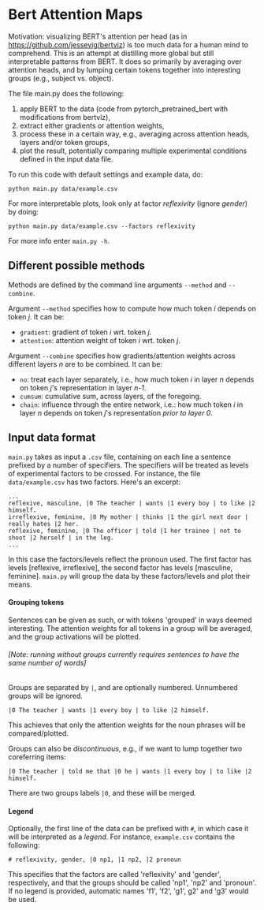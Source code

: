 # Bert Attention Maps #

Motivation: visualizing BERT's attention per head (as in https://github.com/jessevig/bertviz) is too much data for a human mind to comprehend. 
This is an attempt at distilling more global but still interpretable patterns from BERT. 
It does so primarily by averaging over attention heads, and by lumping certain tokens together into interesting groups (e.g., subject vs. object). 

The file main.py does the following:

1. apply BERT to the data (code from pytorch_pretrained_bert with modifications from bertviz),
2. extract either gradients or attention weights,
3. process these in a certain way, e.g., averaging across attention heads, layers and/or token groups,
4. plot the result, potentially comparing multiple experimental conditions defined in the input data file.

To run this code with default settings and example data, do:

`python main.py data/example.csv`

For more interpretable plots, look only at factor *reflexivity* (ignore *gender*) by doing:

`python main.py data/example.csv --factors reflexivity`

For more info enter `main.py -h`.

## Different possible methods ##

Methods are defined by the command line arguments `--method` and `--combine`.

Argument `--method` specifies how to compute how much token _i_ depends on token _j_. It can be:
- `gradient`: gradient of token _i_ wrt. token _j_.
- `attention`: attention weight of token _i_ wrt. token _j_. 

Argument `--combine` specifies how gradients/attention weights across different layers _n_ are to be combined. It can be:
- `no`: treat each layer separately, i.e., how much token _i_ in layer _n_ depends on token _j_'s representation in layer _n-1_.
- `cumsum`: cumulative sum, across layers, of the foregoing.
- `chain`: influence through the entire network, i.e.: how much token _i_ in layer _n_ depends on token _j_'s representation _prior to layer 0_.


## Input data format ##

`main.py` takes as input a `.csv` file, containing on each line a sentence prefixed by a number of specifiers. 
The specifiers will be treated as levels of experimental factors to be crossed. 
For instance, the file `data/example.csv` has two factors.
Here's an excerpt:

`...`<br>
`reflexive, masculine, |0 The teacher | wants |1 every boy | to like |2 himself.` <br>
`irreflexive, feminine, |0 My mother | thinks |1 the girl next door | really hates |2 her.` <br>
`reflexive, feminine, |0 The officer | told |1 her trainee | not to shoot |2 herself | in the leg.` <br>
`...`
 
In this case the factors/levels reflect the pronoun used. 
The first factor has levels [reflexive, irreflexive], the second factor has levels [masculine, feminine].
`main.py` will group the data by these factors/levels and plot their means.

#### Grouping tokens ####

Sentences can be given as such, or with tokens 'grouped' in ways deemed interesting.
The attention weights for all tokens in a group will be averaged, and the group activations will be plotted.

###### [Note: running without groups currently requires sentences to have the same number of words]

Groups are separated by `|`, and are optionally numbered. Unnumbered groups will be ignored.

`|0 The teacher | wants |1 every boy | to like |2 himself.`

This achieves that only the attention weights for the noun phrases will be compared/plotted.

Groups can also be _discontinuous_, e.g., if we want to lump together two coreferring items:

`|0 The teacher | told me that |0 he | wants |1 every boy | to like |2 himself.` <br>

There are two groups labels `|0`, and these will be merged.

#### Legend ####

Optionally, the first line of the data can be prefixed with `#`, in which case it will be interpreted as a _legend_.
For instance, `example.csv` contains the following: 
 
 `# reflexivity, gender, |0 np1, |1 np2, |2 pronoun` <br>
  
This specifies that the factors are called 'reflexivity' and 'gender', respectively, and that the groups should be called 'np1', 'np2' and 'pronoun'. 
If no legend is provided, automatic names 'f1', 'f2', 'g1', g2' and 'g3' would be used. 
